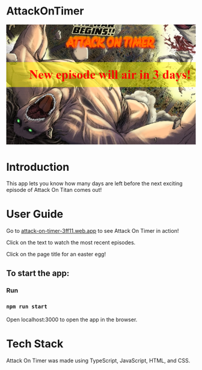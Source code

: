 # AttackOnTimer
<img  src="./timer.PNG" alt="demo">

<h1 id="intro">Introduction</h1>
This app lets you know how many days are left before the next exciting episode of Attack On Titan comes out!

<h1 id="user_guide">User Guide</h1>
Go to <a href="https://attack-on-timer-3ff11.web.app/">attack-on-timer-3ff11.web.app</a> to see Attack On Timer in action!

Click on the text to watch the most recent episodes.

Click on the page title for an easter egg!

## To start the app:

### Run

### `npm run start`

Open localhost:3000 to open the app in the browser.
<h1 id="tech_stack">Tech Stack</h1>
Attack On Timer was made using TypeScript, JavaScript, HTML, and CSS.